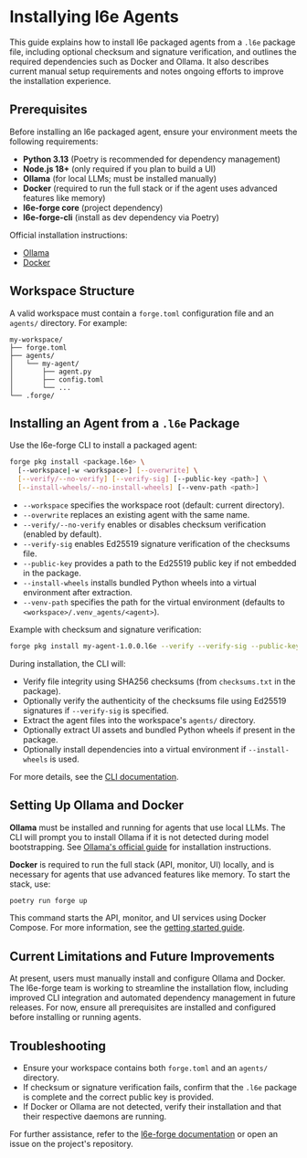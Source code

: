 # Installying l6e Agents

This guide explains how to install l6e packaged agents from a `.l6e` package file, including optional checksum and signature verification, and outlines the required dependencies such as Docker and Ollama. It also describes current manual setup requirements and notes ongoing efforts to improve the installation experience.

## Prerequisites

Before installing an l6e packaged agent, ensure your environment meets the following requirements:

- **Python 3.13** (Poetry is recommended for dependency management)
- **Node.js 18+** (only required if you plan to build a UI)
- **Ollama** (for local LLMs; must be installed manually)
- **Docker** (required to run the full stack or if the agent uses advanced features like memory)
- **l6e-forge core** (project dependency)
- **l6e-forge-cli** (install as dev dependency via Poetry)

Official installation instructions:
- [Ollama](https://ollama.com/download)
- [Docker](https://docs.docker.com/get-docker/)

## Workspace Structure

A valid workspace must contain a `forge.toml` configuration file and an `agents/` directory. For example:

```
my-workspace/
├── forge.toml
├── agents/
│   └── my-agent/
│       ├── agent.py
│       ├── config.toml
│       └── ...
└── .forge/
```

## Installing an Agent from a `.l6e` Package

Use the l6e-forge CLI to install a packaged agent:

```bash
forge pkg install <package.l6e> \
  [--workspace|-w <workspace>] [--overwrite] \
  [--verify/--no-verify] [--verify-sig] [--public-key <path>] \
  [--install-wheels/--no-install-wheels] [--venv-path <path>]
```

- `--workspace` specifies the workspace root (default: current directory).
- `--overwrite` replaces an existing agent with the same name.
- `--verify/--no-verify` enables or disables checksum verification (enabled by default).
- `--verify-sig` enables Ed25519 signature verification of the checksums file.
- `--public-key` provides a path to the Ed25519 public key if not embedded in the package.
- `--install-wheels` installs bundled Python wheels into a virtual environment after extraction.
- `--venv-path` specifies the path for the virtual environment (defaults to `<workspace>/.venv_agents/<agent>`).

Example with checksum and signature verification:

```bash
forge pkg install my-agent-1.0.0.l6e --verify --verify-sig --public-key ./public_key.pem
```

During installation, the CLI will:
- Verify file integrity using SHA256 checksums (from `checksums.txt` in the package).
- Optionally verify the authenticity of the checksums file using Ed25519 signatures if `--verify-sig` is specified.
- Extract the agent files into the workspace's `agents/` directory.
- Optionally extract UI assets and bundled Python wheels if present in the package.
- Optionally install dependencies into a virtual environment if `--install-wheels` is used.

For more details, see the [CLI documentation](https://github.com/l6e-ai/forge/blob/a23d7609ed652edab7a9bd1d092d2effcb9f2d33/docs/cli.md).

## Setting Up Ollama and Docker

**Ollama** must be installed and running for agents that use local LLMs. The CLI will prompt you to install Ollama if it is not detected during model bootstrapping. See [Ollama's official guide](https://ollama.com/download) for installation instructions.

**Docker** is required to run the full stack (API, monitor, UI) locally, and is necessary for agents that use advanced features like memory. To start the stack, use:

```bash
poetry run forge up
```

This command starts the API, monitor, and UI services using Docker Compose. For more information, see the [getting started guide](https://github.com/l6e-ai/forge/blob/a23d7609ed652edab7a9bd1d092d2effcb9f2d33/docs/getting-started.md).

## Current Limitations and Future Improvements

At present, users must manually install and configure Ollama and Docker. The l6e-forge team is working to streamline the installation flow, including improved CLI integration and automated dependency management in future releases. For now, ensure all prerequisites are installed and configured before installing or running agents.

## Troubleshooting

- Ensure your workspace contains both `forge.toml` and an `agents/` directory.
- If checksum or signature verification fails, confirm that the `.l6e` package is complete and the correct public key is provided.
- If Docker or Ollama are not detected, verify their installation and that their respective daemons are running.

For further assistance, refer to the [l6e-forge documentation](https://github.com/l6e-ai/forge/blob/a23d7609ed652edab7a9bd1d092d2effcb9f2d33/README.md) or open an issue on the project's repository.